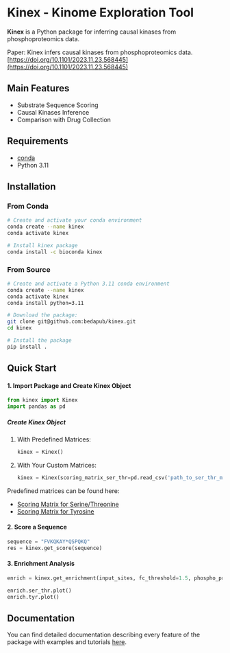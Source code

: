 # Kinex - Kinome Exploration Tool

**Kinex** is a Python package for inferring causal kinases from phosphoproteomics data.

Paper: Kinex infers causal kinases from phosphoproteomics data. [https://doi.org/10.1101/2023.11.23.568445](https://doi.org/10.1101/2023.11.23.568445)

## Main Features

- Substrate Sequence Scoring
- Causal Kinases Inference
- Comparison with Drug Collection

## Requirements

- [conda](https://docs.conda.io/en/latest/miniconda.html)
- Python 3.11

## Installation

### From Conda

```sh
# Create and activate your conda environment
conda create --name kinex
conda activate kinex

# Install kinex package
conda install -c bioconda kinex
```

### From Source

```sh
# Create and activate a Python 3.11 conda environment 
conda create --name kinex
conda activate kinex
conda install python=3.11

# Download the package:
git clone git@github.com:bedapub/kinex.git
cd kinex

# Install the package
pip install .
```

## Quick Start

#### 1. Import Package and Create Kinex Object

```python
from kinex import Kinex
import pandas as pd
```

##### Create Kinex Object

1. With Predefined Matrices:

    ```python
    kinex = Kinex()
    ```

2. With Your Custom Matrices:

    ```python
    kinex = Kinex(scoring_matrix_ser_thr=pd.read_csv('path_to_ser_thr_matrix.csv'), scoring_matrix_tyr=pd.read_csv('path_to_tyr_matrix.csv'))
    ```

Predefined matrices can be found here:
- [Scoring Matrix for Serine/Threonine](https://zenodo.org/records/13964893/files/scoring_matrix_ser_thr_82k_sorted.csv.gz?download=1)
- [Scoring Matrix for Tyrosine](https://zenodo.org/records/13964893/files/scoring_matrix_tyr_7k_sorted.csv.gz?download=1)

#### 2. Score a Sequence

```python
sequence = "FVKQKAY*QSPQKQ"
res = kinex.get_score(sequence)
```

#### 3. Enrichment Analysis

```python
enrich = kinex.get_enrichment(input_sites, fc_threshold=1.5, phospho_priming=False, favorability=True, method="max")

enrich.ser_thr.plot()
enrich.tyr.plot()
```

## Documentation

You can find detailed documentation describing every feature of the package with examples and tutorials [here](https://kinex.readthedocs.io/en/latest/).

